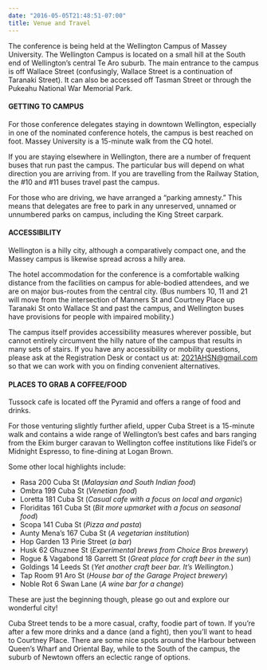 ```yaml
---
date: "2016-05-05T21:48:51-07:00"
title: Venue and Travel
---
```


The conference is being held at the Wellington Campus of Massey University. The Wellington Campus is located on a small hill at the South end of Wellington’s central Te Aro suburb. The main entrance to the campus is off Wallace Street (confusingly, Wallace Street is a continuation of Taranaki Street). It can also be accessed off Tasman Street or through the Pukeahu National War Memorial Park. 

#### GETTING TO CAMPUS
For those conference delegates staying in downtown Wellington, especially in one of the nominated conference hotels, the campus is best reached on foot. Massey University is a 15-minute walk from the CQ hotel. 

If you are staying elsewhere in Wellington, there are a number of frequent buses that run past the campus. The particular bus will depend on what direction you are arriving from. If you are travelling from the Railway Station, the #10 and #11 buses travel past the campus.

For those who are driving, we have arranged a “parking amnesty.” This means that delegates are free to park in any unreserved, unnamed or unnumbered parks on campus, including the King Street carpark. 

#### ACCESSIBILITY
Wellington is a hilly city, although a comparatively compact one, and the Massey campus is likewise spread across a hilly area.

The hotel accommodation for the conference is a comfortable walking distance from the facilities on campus for able-bodied attendees, and we are on major bus-routes from the central city. (Bus numbers 10, 11 and 21 will move from the intersection of Manners St and Courtney Place up Taranaki St onto Wallace St and past the campus, and Wellington buses have provisions for people with impaired mobility.)

The campus itself provides accessibility measures wherever possible, but cannot entirely circumvent the hilly nature of the campus that results in many sets of stairs.  If you have any accessibility or mobility questions, please ask at the Registration Desk or contact us at: 2021AHSN@gmail.com so that we can work with you on finding convenient alternatives.


#### PLACES TO GRAB A COFFEE/FOOD 
Tussock cafe is located off the Pyramid and offers a range of food and drinks. 

For those venturing slightly further afield, upper Cuba Street is a 15-minute walk and contains a wide range of Wellington’s best cafes and bars ranging from the Ekim burger caravan to Wellington coffee institutions like Fidel’s or Midnight Espresso, to fine-dining at Logan Brown. 

Some other local highlights include:
* Rasa 		 200 Cuba St 		(*Malaysian and South Indian food*)
* Ombra	 	199 Cuba St 		(*Venetian food*)
* Loretta	 	181 Cuba St 		(*Casual cafe with a focus on local and organic*)
* Floriditas	 161 Cuba St 		(*Bit more upmarket with a focus on seasonal food*)
* Scopa		 141 Cuba St 		(*Pizza and pasta*)
* Aunty Mena’s  167 Cuba St	 	(*A vegetarian institution*)
* Hop Garden	13 Pirie Street 		(*a bar*)
* Husk 		62 Ghuznee St 	(*Experimental brews from Choice Bros brewery*)
* Rogue & Vagabond 	18 Garrett St		(*Great place for craft beer in the sun*)
* Goldings 	14 Leeds St 		(*Yet another craft beer bar. It’s Wellington.*)
* Tap Room 	91 Aro St 		(*House bar of the Garage Project brewery*)
* Noble Rot 	6 Swan Lane 		(*A wine bar for a change*)

These are just the beginning though, please go out and explore our wonderful city! 

Cuba Street tends to be a more casual, crafty, foodie part of town. If you’re after a few more drinks and a dance (and a fight), then you’ll want to head to Courtney Place. There are some nice spots around the Harbour between Queen’s Wharf and Oriental Bay, while to the South of the campus, the suburb of Newtown offers an eclectic range of options.  
